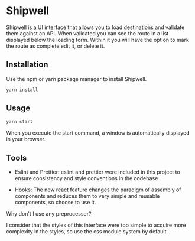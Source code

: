 # Shipwell

Shipwell is a UI interface that allows you to load destinations and validate them against an API. When validated you can see the route in a list displayed below the loading form. Within it you will have the option to mark the route as complete edit it, or delete it.

## Installation

Use the npm or yarn package manager to install Shipwell.

```bash
yarn install
```

## Usage

```bash
yarn start
```

When you execute the start command, a window is automatically displayed in your browser.

## Tools

- Eslint and Prettier: eslint and prettier were included in this project to ensure consistency and style conventions in the codebase

- Hooks: The new react feature changes the paradigm of assembly of components and reduces them to very simple and reusable components, so choose to use it.

Why don't I use any preprocessor?

I consider that the styles of this interface were too simple to acquire more complexity in the styles, so use the css module system by default.
